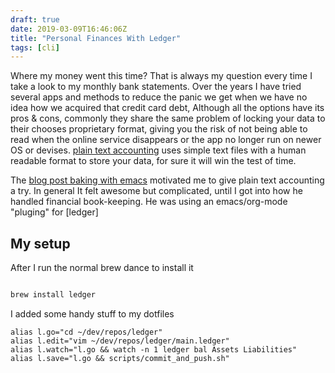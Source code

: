 ```yaml
--- 
draft: true 
date: 2019-03-09T16:46:06Z 
title: "Personal Finances With Ledger" 
tags: [cli] 
---
```



Where my money went this time?  That is always my question  every time I take a look to my monthly
bank statements. Over the years I have tried several apps and methods to reduce the panic we get when
we have no idea how we  acquired that credit card debt, Although  all the options  have its  pros &
cons, commonly they share the same problem of locking your data to their chooses proprietary
format, giving you the risk of not being able to read   when the online service disappears or the
app no longer run on newer OS or devises.  [plain text accounting](https://plaintextaccounting.org)
uses simple text files with a human readable format to store your data, for sure it will win the
test of time.


The  [blog post baking with emacs](https://bofh.org.uk/2019/02/25/baking-with-emacs/) motivated me
to give plain text accounting a try. In general It felt awesome but complicated, until I got into
how he handled financial book-keeping. He was using an emacs/org-mode "pluging" for [ledger]


## My setup

After I run the normal brew dance to install it 

```bash

brew install ledger

```

I added some handy stuff to my dotfiles


```
alias l.go="cd ~/dev/repos/ledger"
alias l.edit="vim ~/dev/repos/ledger/main.ledger"
alias l.watch="l.go && watch -n 1 ledger bal Assets Liabilities"
alias l.save="l.go && scripts/commit_and_push.sh"
```
